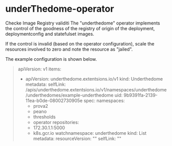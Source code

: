 # underThedome-operator
Checke Image Registry validiti
The "underthedome" operator implements the control of the goodness of the registry of origin of the deployment, deploymentconfig and statefulset images.

If the control is invalid (based on the operator configuration), scale the resources involved to zero and note the resource as "jailed".

The example configuration is shown below.


>apiVersion: v1
>items:
>- apiVersion: underthedome.extentsions.io/v1
>  kind: Underthedome
>  metadata:
>    selfLink: /apis/underthedome.extentsions.io/v1/namespaces/underthedome/underthedomes/example-underthedome
>    uid: 9b9391fa-2139-11ea-b0de-08002730905e
>  spec:
>    namespaces:
>    - prova2
>    - peano
>    - thresholds
>    - operator
>    repositories:
>    - 172.30.1.1:5000
>    - k8s.gcr.io
>    watchnamespace: underthedome
>kind: List
>metadata:
>  resourceVersion: ""
>  selfLink: ""
